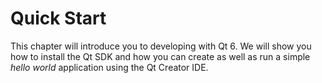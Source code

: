 # Quick Start

This chapter will introduce you to developing with Qt 6. We will show you how to install the Qt SDK and how you can create as well as run a simple *hello world* application using the Qt Creator IDE.

